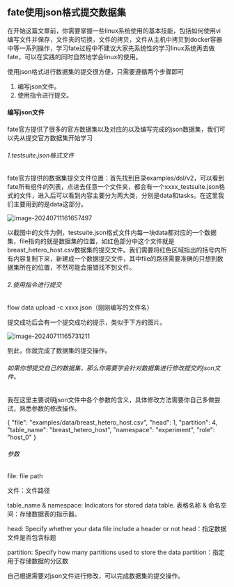 ## fate使用json格式提交数据集

在开始这篇文章前，你需要掌握一些linux系统使用的基本技能，包括如何使用vi编写文件并保存，文件夹的切换，文件的拷贝，文件从主机中拷贝到docker容器中等一系列操作，学习fate过程中不建议大家先系统性的学习linux系统再去做fate，可以在实践的同时自然地学会linux的使用。

使用json格式进行数据集的提交很方便，只需要遵循两个步骤即可

1. 编写json文件。
2. 使用指令进行提交。

#### 编写json文件

fate官方提供了很多的官方数据集以及对应的以及编写完成的json数据集，我们可以先从提交官方数据集开始学习

###### 1.testsuite.json格式文件

fate官方提供的数据集提交文件位置：首先找到目录examples/dsl/v2，可以看到fate所有组件的列表，点进去任意一个文件夹，都会有一个xxxx_testsuite.json格式的文件，进入后可以看到内容主要分为两大类，分别是data和tasks。在这里我们主要用到的是data这部分。

![image-20240711161657497](C:\Users\lucas\AppData\Roaming\Typora\typora-user-images\image-20240711161657497.png)

以截图中的文件为例，testsuite.json格式文件内每一块data都对应的一个数据集，file指向的就是数据集的位置，如红色部分中这个文件就是breast_hetero_host.csv数据集的提交文件。我们需要将红色区域指出的括号内所有内容复制下来，新建成一个数据提交文件，其中file的路径需要准确的只想到数据集所在的位置，不然可能会报错找不到文件。

###### 2.使用指令进行提交

flow data upload -c xxxx.json（刚刚编写的文件名）

提交成功后会有一个提交成功的提示，类似于下方的图片。

![image-20240711165731211](C:\Users\lucas\AppData\Roaming\Typora\typora-user-images\image-20240711165731211.png)

到此，你就完成了数据集的提交操作。

###### 如果你想提交自己的数据集，那么你需要学会针对数据集进行修改提交的json文件。

我在这里主要说明json文件中各个参数的含义，具体修改方法需要你自己多做尝试，熟悉参数的修改操作。

{
            "file": "examples/data/breast_hetero_host.csv",
            "head": 1,
            "partition": 4,
            "table_name": "breast_hetero_host",
            "namespace": "experiment",
            "role": "host_0"
        }

###### 参数

file: file path 

文件：文件路径

table_name & namespace: Indicators for stored data table.
表格名称 & 命名空间：存储数据表的指示器。

head: Specify whether your data file include a header or not
head：指定数据文件是否包含标题

partition: Specify how many partitions used to store the data
partition：指定用于存储数据的分区数

自己根据需要对json文件进行修改，可以完成数据集的提交操作。